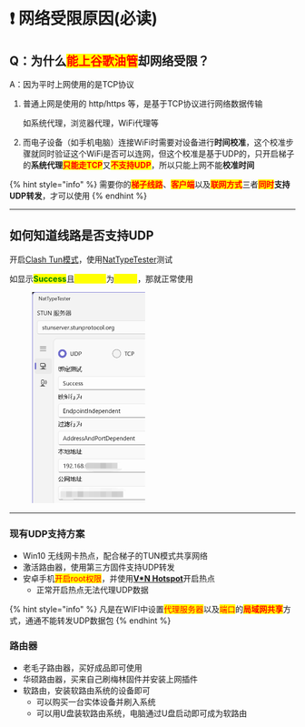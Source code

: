 # ❗ 网络受限原因(必读)

## Q：为什么<mark style="color:red;">能上谷歌油管</mark>却网络受限？

A：因为平时上网使用的是TCP协议

1.  普通上网是使用的 http/https 等，是基于TCP协议进行网络数据传输

    如系统代理，浏览器代理，WiFi代理等
2. 而电子设备（如手机电脑）连接WiFi时需要对设备进行**时间校准**，这个校准步骤就同时验证这个WiFi是否可以连网，但这个校准是基于UDP的，只开启梯子的**系统代理**<mark style="color:red;">**只能走TCP**</mark>又<mark style="color:red;">**不支持UDP**</mark>，所以只能上网不能**校准时间**

{% hint style="info" %}
需要你的<mark style="color:red;">**梯子线路**</mark>、<mark style="color:red;">**客户端**</mark>以及<mark style="color:red;">**联网方式**</mark>三者<mark style="color:red;">**同时**</mark>**支持UDP转发**，才可以使用
{% endhint %}

***

## 如何知道线路是否支持UDP

开启[Clash Tun模式](clash/clash-tun.md)，使用[NatTypeTester](https://github.com/HMBSbige/NatTypeTester/releases)测试

如显示<mark style="color:green;">**Success**</mark>且<mark style="color:yellow;">**公网地址**</mark>为<mark style="color:yellow;">**国外IP**</mark>，那就正常使用

<div align="left">

<figure><img src="../.gitbook/assets/nat_type.png" alt="" width="199"><figcaption></figcaption></figure>

</div>

***

### 现有UDP支持方案

* Win10 无线网卡热点，配合梯子的TUN模式共享网络
* 激活路由器，使用第三方固件支持UDP转发
* 安卓手机<mark style="color:red;">开启root权限</mark>，并使用[**V\*N Hotspot**](https://apkpure.com/vpn-hotspot/be.mygod.vpnhotspot)开启热点
  * 正常开启热点无法代理UDP数据

{% hint style="info" %}
凡是在WIFI中设置<mark style="color:red;">代理服务器</mark>以及<mark style="color:red;">端口</mark>的<mark style="color:red;">**局域网共享**</mark>方式，通通不能转发UDP数据包
{% endhint %}

### 路由器

* 老毛子路由器，买好成品即可使用
* 华硕路由器，买来自己刷梅林固件并安装上网插件
* 软路由，安装软路由系统的设备即可
  * 可以购买一台实体设备并刷入系统
  * 可以用U盘装软路由系统，电脑通过U盘启动即可成为软路由
